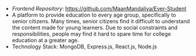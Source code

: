 * *Frontend Repository*: https://github.com/MaanMandaliya/Ever-Student
* A platform to provide education to every age group, specifically to senior citizens. Many times, senior citizens find it difficult to understand the content made for young learners. Due to social constraints and responsibilities, people may find it hard to spare time for college education at a greater age.
* Technology Stack: MongoDB, Express.js, React.js, Node.js
